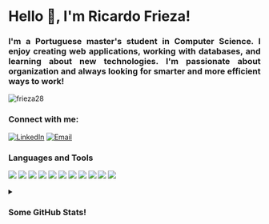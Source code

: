 # Hello 👋, I'm Ricardo Frieza!
<h3 align="justify">I'm a Portuguese master's student in Computer Science. I enjoy creating web applications, working with databases, and learning about new technologies. I'm passionate about organization and always looking for smarter and more efficient ways to work!</h3>

<p align="left">
  <img src="https://komarev.com/ghpvc/?username=frieza28&label=Profile%20views&color=0e75b6&style=flat" alt="frieza28" />
</p>

### Connect with me:

[![LinkedIn](https://img.shields.io/badge/LinkedIn-0077B5?logo=linkedin&logoColor=white&style=plastic)](https://linkedin.com/in/ricardo-frieza)
[![Email](https://img.shields.io/badge/Email-D14836?logo=gmail&logoColor=white&style=plastic)](mailto:ricardo_frieza2@sapo.pt)


### Languages and Tools

<p align="left">
  <img src="https://img.shields.io/badge/Bootstrap-563D7C?style=plastic&logo=bootstrap&logoColor=white" />
  <img src="https://img.shields.io/badge/C-00599C?style=plastic&logo=c&logoColor=white" />
  <img src="https://img.shields.io/badge/Cassandra-1287B1?style=plastic&logo=apache-cassandra&logoColor=white" />
  <img src="https://img.shields.io/badge/CSS3-1572B6?style=plastic" />
  <img src="https://img.shields.io/badge/Docker-2496ED?style=plastic&logo=docker&logoColor=white" />
  <img src="https://img.shields.io/badge/HTML5-E34F26?style=plastic&logo=html5&logoColor=white" />
  <img src="https://img.shields.io/badge/MySQL-4479A1?style=plastic&logo=mysql&logoColor=white" />
  <img src="https://img.shields.io/badge/Node.js-339933?style=plastic&logo=node.js&logoColor=white" />
  <img src="https://img.shields.io/badge/PostgreSQL-4169E1?style=plastic&logo=postgresql&logoColor=white" />
  <img src="https://img.shields.io/badge/Python-3776AB?style=plastic&logo=python&logoColor=white" />
  <img src="https://img.shields.io/badge/Vue.js-4FC08D?style=plastic&logo=vue.js&logoColor=white" />
</p>

<details>
  <summary><h3> Some GitHub Stats! </h3></summary> 
  <p align="center">
    <img src="https://github-readme-streak-stats.herokuapp.com/?user=frieza28&theme=github_dark" alt="frieza28" />
  </p>
  <p align="center">
    <img src="https://github-readme-stats.vercel.app/api/top-langs?username=frieza28&show_icons=true&locale=en&layout=compact&theme=github_dark" alt="frieza28" />
  </p>
</details>
